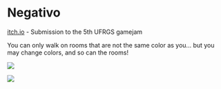 # Negativo
[itch.io](https://pbcarrara.itch.io/) - Submission to the 5th UFRGS gamejam

You can only walk on rooms that are not the same color as you... but you may change colors, and so can the rooms!

![](https://img.itch.zone/aW1hZ2UvNTA1Nzk5LzI2MjE5NzUucG5n/original/1%2BT%2BiU.png)

![](https://img.itch.zone/aW1hZ2UvNTA1Nzk5LzI2MjE5NzYucG5n/original/wQUVIU.png)
